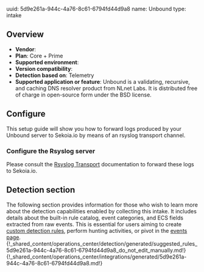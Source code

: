 uuid: 5d9e261a-944c-4a76-8c61-6794fd44d9a8
name: Unbound
type: intake

## Overview
- **Vendor**:
- **Plan**: Core + Prime
- **Supported environment**:
- **Version compatibility**:
- **Detection based on**: Telemetry
- **Supported application or feature**:
Unbound is a validating, recursive, and caching DNS resolver product from NLnet Labs. It is distributed free of charge in open-source form under the BSD license.



## Configure
This setup guide will show you how to forward logs produced by your Unbound server to Sekoia.io by means of an rsyslog transport channel.

### Configure the Rsyslog server
Please consult the [Rsyslog Transport](../../../ingestion_methods/syslog/overview/) documentation to forward these logs to Sekoia.io.

## Detection section

The following section provides information for those who wish to learn more about the detection capabilities enabled by collecting this intake. It includes details about the built-in rule catalog, event categories, and ECS fields extracted from raw events. This is essential for users aiming to create [custom detection rules](/docs/xdr/features/detect/sigma.md), perform hunting activities, or pivot in the [events page](/docs/xdr/features/investigate/events.md).
{!_shared_content/operations_center/detection/generated/suggested_rules_5d9e261a-944c-4a76-8c61-6794fd44d9a8_do_not_edit_manually.md!}
{!_shared_content/operations_center/integrations/generated/5d9e261a-944c-4a76-8c61-6794fd44d9a8.md!}

